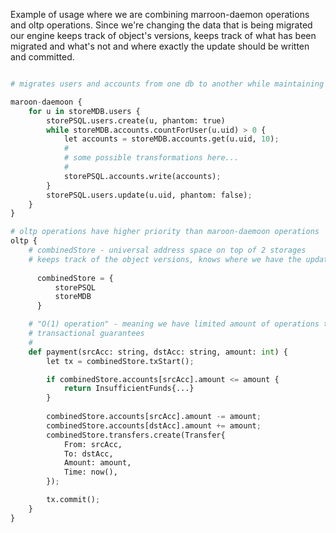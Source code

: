 Example of usage where we are combining marroon-daemon operations and oltp operations.
Since we're changing the data that is being migrated our engine keeps track of object's versions, keeps track of what has been migrated and what's not and where exactly the update should be written and committed.


```python

# migrates users and accounts from one db to another while maintaining OLTP queries

maroon-daemoon {
	for u in storeMDB.users {
		storePSQL.users.create(u, phantom: true)
		while storeMDB.accounts.countForUser(u.uid) > 0 {
			let accounts = storeMDB.accounts.get(u.uid, 10);
			#
			# some possible transformations here...
			#
			storePSQL.accounts.write(accounts);
		}
		storePSQL.users.update(u.uid, phantom: false);
	}
}

# oltp operations have higher priority than maroon-daemoon operations
oltp {
	# combinedStore - universal address space on top of 2 storages
	# keeps track of the object versions, knows where we have the updated version and queries the correct DB
	
	  combinedStore = {
		  storePSQL
		  storeMDB
	  }

	# "O(1) operation" - meaning we have limited amount of operations that will be finished "quickly"
	# transactional guarantees
	# 
	def payment(srcAcc: string, dstAcc: string, amount: int) {
		let tx = combinedStore.txStart();

		if combinedStore.accounts[srcAcc].amount <= amount {
			return InsufficientFunds{...}
		}
		
		combinedStore.accounts[srcAcc].amount -= amount;
		combinedStore.accounts[dstAcc].amount += amount;
		combinedStore.transfers.create(Transfer{
			From: srcAcc,
			To: dstAcc,
			Amount: amount,
			Time: now(),
		});

		tx.commit();
	}
}

```
